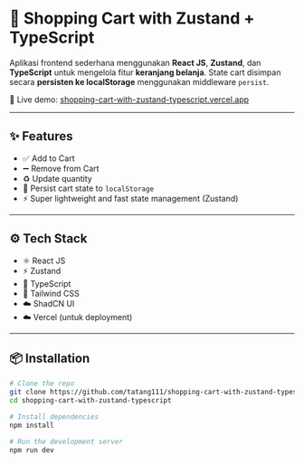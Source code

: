 # 🛒 Shopping Cart with Zustand + TypeScript

Aplikasi frontend sederhana menggunakan **React JS**, **Zustand**, dan **TypeScript** untuk mengelola fitur **keranjang belanja**. State cart disimpan secara **persisten ke localStorage** menggunakan middleware `persist`.

🔗 Live demo: [shopping-cart-with-zustand-typescript.vercel.app](https://shopping-cart-with-zustand-typescri.vercel.app/)

---

## ✨ Features

- ✅ Add to Cart
- ➖ Remove from Cart
- ♻️ Update quantity
- 💾 Persist cart state to `localStorage`
- ⚡ Super lightweight and fast state management (Zustand)

---

## ⚙️ Tech Stack

- ⚛️ React JS
- ⚡ Zustand
- 💬 TypeScript
- 💅 Tailwind CSS 
- ☁️ ShadCN UI
- ☁️ Vercel (untuk deployment)

---

## 📦 Installation

```bash
# Clone the repo
git clone https://github.com/tatang111/shopping-cart-with-zustand-typescript.git
cd shopping-cart-with-zustand-typescript

# Install dependencies
npm install

# Run the development server
npm run dev
